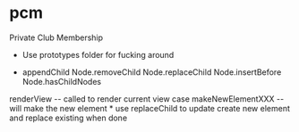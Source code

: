 pcm
===

Private Club Membership

* Use prototypes folder for fucking around



* appendChild
Node.removeChild
Node.replaceChild
Node.insertBefore
Node.hasChildNodes


renderView -- called to render current view
    case makeNewElementXXX -- will make the new element
    * use replaceChild to update
    create new element and replace existing when done


